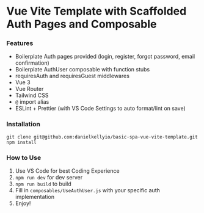 # Vue Vite Template with Scaffolded Auth Pages and Composable
### Features

* Boilerplate Auth pages provided (login, register, forgot password, email confirmation)
* Boilerplate AuthUser composable with function stubs 
* requiresAuth and requiresGuest middlewares
* Vue 3
* Vue Router
* Tailwind CSS
* `@` import alias
* ESLint + Prettier (with VS Code Settings to auto format/lint on save)

### Installation

```
git clone git@github.com:danielkellyio/basic-spa-vue-vite-template.git
npm install
```

### How to Use
1. Use VS Code for best Coding Experience
2. `npm run dev` for dev server
3. `npm run build` to build
4. Fill in `composables/UseAuthUser.js` with your specific auth implementation
5. Enjoy!
